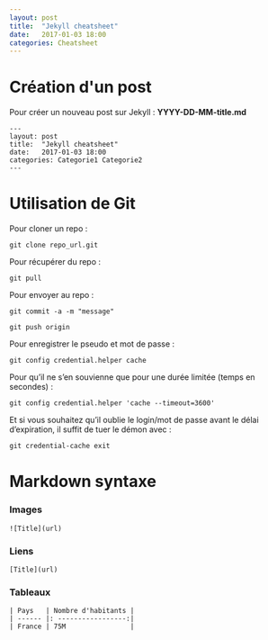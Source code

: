 ```yaml
---
layout: post
title:  "Jekyll cheatsheet"
date:   2017-01-03 18:00
categories: Cheatsheet
---
```


# Création d'un post

Pour créer un nouveau post sur Jekyll : **YYYY-DD-MM-title.md**

~~~
---
layout: post
title:  "Jekyll cheatsheet"
date:   2017-01-03 18:00
categories: Categorie1 Categorie2
---
~~~

# Utilisation de Git

Pour cloner un repo :

`git clone repo_url.git`

Pour récupérer du repo :

`git pull`

Pour envoyer au repo :

 `git commit -a -m "message"`

 `git push origin`

Pour enregistrer le pseudo et mot de passe :

`git config credential.helper cache`

Pour qu’il ne s’en souvienne que pour une durée limitée (temps en secondes) :

`git config credential.helper 'cache --timeout=3600'`

Et si vous souhaitez qu’il oublie le login/mot de passe avant le délai d’expiration, il suffit de tuer le démon avec :

`git credential-cache exit`

# Markdown syntaxe

### Images

`![Title](url)`

### Liens

`[Title](url)`

### Tableaux

~~~
| Pays   | Nombre d'habitants |
| ------ |: -----------------:|
| France | 75M                |
~~~
